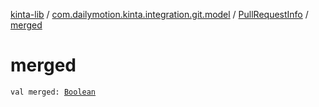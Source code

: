 [kinta-lib](../../index.md) / [com.dailymotion.kinta.integration.git.model](../index.md) / [PullRequestInfo](index.md) / [merged](./merged.md)

# merged

`val merged: `[`Boolean`](https://kotlinlang.org/api/latest/jvm/stdlib/kotlin/-boolean/index.html)